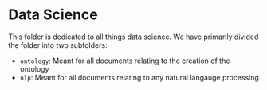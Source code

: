 # Data Science

This folder is dedicated to all things data science. We have primarily divided the folder into two subfolders:

- `ontology`: Meant for all documents relating to the creation of the ontology
- `nlp`: Meant for all documents relating to any natural langauge processing